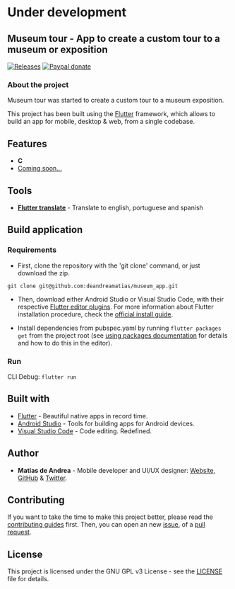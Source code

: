 # Under development

## Museum tour - App to create a custom tour to a museum or exposition

[![Releases](https://img.shields.io/github/v/release/deandreamatias/museum_app)](https://github.com/deandreamatias/museum_app/releases)
[![Paypal donate](https://img.shields.io/badge/paypal-donate-blue)](https://paypal.me/deandreamatias)

### About the project

Museum tour was started to create a custom tour to a museum exposition.

This project has been built using the [Flutter](https://flutter.dev/) framework, which allows to build an app for mobile, desktop & web, from a single codebase.

## Features

- **C**
- [Coming soon...](https://trello.com/b/T5vqHIvY)

## Tools

- [**Flutter translate**](https://pub.dev/packages/flutter_translate) - Translate to english, portuguese and spanish

## Build application

### Requirements

- First, clone the repository with the 'git clone' command, or just download the zip.

```git
git clone git@github.com:deandreamatias/museum_app.git
```

- Then, download either Android Studio or Visual Studio Code, with their respective [Flutter editor plugins](https://flutter.dev/docs/get-started/editor). For more information about Flutter installation procedure, check the [official install guide](https://flutter.dev/docs/get-started/install).

- Install dependencies from pubspec.yaml by running `flutter packages get` from the project root (see [using packages documentation](https://flutter.dev/docs/development/packages-and-plugins/using-packages#adding-a-package-dependency-to-an-app) for details and how to do this in the editor).

### Run

CLI Debug: `flutter run`

## Built with

- [Flutter](https://flutter.dev/) - Beautiful native apps in record time.
- [Android Studio](https://developer.android.com/studio/index.html/) - Tools for building apps for Android devices.
- [Visual Studio Code](https://code.visualstudio.com/) - Code editing. Redefined.

## Author

- **Matias de Andrea** - Mobile developer and UI/UX designer: [Website](https://deandreamatias.com), [GitHub](https://github.com/deandreamatias) & [Twitter](https://twitter.com/deandreamatias).

## Contributing

If you want to take the time to make this project better, please read the [contributing guides](https://github.com/deandreamatias/museum_app/blob/master/CONTRIBUTING.md) first. Then, you can open an new [issue](https://github.com/deandreamatias/museum_app/issues/new/choose), of a [pull request](https://github.com/deandreamatias/museum_app/compare).

## License

This project is licensed under the GNU GPL v3 License - see the [LICENSE](LICENSE) file for details.
